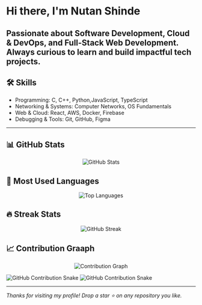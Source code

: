 # Hi there, I'm Nutan Shinde 

Passionate about **Software Development, Cloud & DevOps, and Full-Stack Web Development**.  
Always curious to learn and build impactful tech projects.  
---
## 🛠️ Skills
- Programming: C, C++, Python,JavaScript, TypeScript 
- Networking & Systems: Computer Networks, OS Fundamentals 
- Web & Cloud: React, AWS, Docker, Firebase 
- Debugging & Tools: Git, GitHub, Figma
---

## 📊 GitHub Stats
<p align="center">
  <img src="https://github-readme-stats.vercel.app/api?username=nutanshinde1&show_icons=true&theme=tokyonight&hide_border=true" alt="GitHub Stats" />
</p>

## 📌 Most Used Languages
<p align="center">
  <img src="https://github-readme-stats.vercel.app/api/top-langs/?username=nutanshinde1&layout=compact&theme=tokyonight&hide_border=true" alt="Top Languages" />
</p>

## 🔥 Streak Stats
<p align="center">
  <img src="https://github-readme-streak-stats.herokuapp.com?user=nutanshinde1&theme=tokyonight&hide_border=true" alt="GitHub Streak" />
</p>

## 📈 Contribution Graaph

<p align="center">
  <img src="https://github-readme-activity-graph.vercel.app/graph?username=nutanshinde1&theme=react-dark&hide_border=true&area=true" alt="Contribution Graph" />
</p>

![GitHub Contribution Snake](https://raw.githubusercontent.com/nutanshinde1/nutanshinde1/output/github-contribution-grid-snake-dark.svg#gh-dark-mode-only)
![GitHub Contribution Snake](https://raw.githubusercontent.com/nutanshinde1/nutanshinde1/output/github-contribution-grid-snake.svg#gh-light-mode-only)

---


_Thanks for visiting my profile! Drop a star ⭐ on any repository you like._
